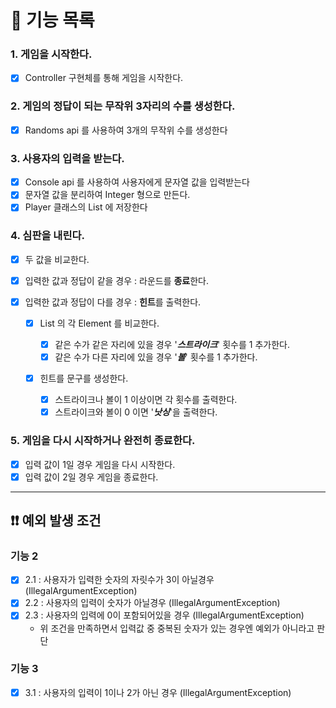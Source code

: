 # 🎰 기능 목록

### 1. 게임을 시작한다.
- [X] Controller 구현체를 통해 게임을 시작한다.

### 2. 게임의 정답이 되는 무작위 3자리의 수를 생성한다.

- [X] Randoms api 를 사용하여 3개의 무작위 수를 생성한다

### 3. 사용자의 입력을 받는다.

- [X] Console api 를 사용하여 사용자에게 문자열 값을 입력받는다
- [X] 문자열 값을 분리하여 Integer 형으로 만든다. 
- [X] Player 클래스의 List 에 저장한다

### 4. 심판을 내린다.

- [X] 두 값을 비교한다.
- [X] 입력한 값과 정답이 같을 경우 : 라운드를 **종료**한다.
- [X] 입력한 값과 정답이 다를 경우 : **힌트**를 출력한다.

  - [X] List 의 각 Element 를 비교한다.

    - [X] 같은 수가 같은 자리에 있을 경우 '***스트라이크***' 횟수를 1 추가한다.
    - [X] 같은 수가 다른 자리에 있을 경우 '***볼***' 횟수를 1 추가한다.
  - [X] 힌트를 문구를 생성한다.
    - [X] 스트라이크나 볼이 1 이상이면 각 횟수를 출력한다.
    - [X] 스트라이크와 볼이 0 이면 '***낫싱***'을 출력한다.

### 5. 게임을 다시 시작하거나 완전히 종료한다.
- [X] 입력 값이 1일 경우 게임을 다시 시작한다.
- [X] 입력 값이 2일 경우 게임을 종료한다.

---

## ❗❗ 예외 발생 조건

### 기능 2

- [X] 2.1 : 사용자가 입력한 숫자의 자릿수가 3이 아닐경우 (IllegalArgumentException)
- [X] 2.2 : 사용자의 입력이 숫자가 아닐경우 (IllegalArgumentException)
- [X] 2.3 : 사용자의 입력에 0이 포함되어있을 경우 (IllegalArgumentException)
  - 위 조건을 만족하면서 입력값 중 중복된 숫자가 있는 경우엔 예외가 아니라고 판단

### 기능 3

- [X] 3.1 : 사용자의 입력이 1이나 2가 아닌 경우 (IllegalArgumentException)



